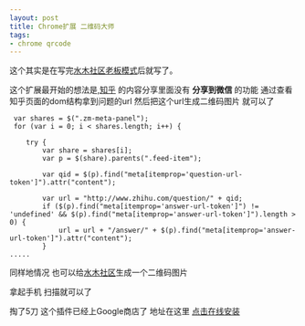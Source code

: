 ```yaml
---
layout: post
title: Chrome扩展 二维码大师
tags:
- chrome qrcode
---
```




这个其实是在写完[水木社区老板模式](http://cobola.github.io/2014/08/07/chrome-plugin-smth-boosmode.html)后就写了。

这个扩展最开始的想法是,[知乎](http://zhihu.com) 的内容分享里面没有 **分享到微信** 的功能 通过查看知乎页面的dom结构拿到问题的url 然后把这个url生成二维码图片 就可以了



 	 var shares = $(".zm-meta-panel");
 	 for (var i = 0; i < shares.length; i++) {

	    try {
    	  	var share = shares[i];
      		var p = $(share).parents(".feed-item");

	        var qid = $(p).find("meta[itemprop='question-url-token']").attr("content");

      		var url = "http://www.zhihu.com/question/" + qid;
      		if ($(p).find("meta[itemprop='answer-url-token']") != 'undefined' && $(p).find("meta[itemprop='answer-url-token']").length > 0) {
        		url = url + "/answer/" + $(p).find("meta[itemprop='answer-url-token']").attr("content");
      		}
	.....


同样地情况 也可以给[水木社区](http://www.newsmth.net)生成一个二维码图片

拿起手机 扫描就可以了

掏了5刀 这个插件已经上Google商店了 地址在这里 [点击在线安装](https://chrome.google.com/webstore/detail/qrcode-master/eandllggnghikbggfgifghhbhfahojfm?hl=zh-CN)







